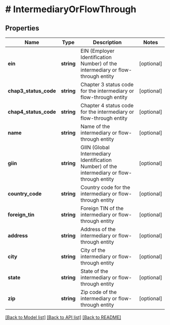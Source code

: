 # # IntermediaryOrFlowThrough

## Properties

Name | Type | Description | Notes
------------ | ------------- | ------------- | -------------
**ein** | **string** | EIN (Employer Identification Number) of the intermediary or flow-through entity | [optional]
**chap3_status_code** | **string** | Chapter 3 status code for the intermediary or flow-through entity | [optional]
**chap4_status_code** | **string** | Chapter 4 status code for the intermediary or flow-through entity | [optional]
**name** | **string** | Name of the intermediary or flow-through entity | [optional]
**giin** | **string** | GIIN (Global Intermediary Identification Number) of the intermediary or flow-through entity | [optional]
**country_code** | **string** | Country code for the intermediary or flow-through entity | [optional]
**foreign_tin** | **string** | Foreign TIN of the intermediary or flow-through entity | [optional]
**address** | **string** | Address of the intermediary or flow-through entity | [optional]
**city** | **string** | City of the intermediary or flow-through entity | [optional]
**state** | **string** | State of the intermediary or flow-through entity | [optional]
**zip** | **string** | Zip code of the intermediary or flow-through entity | [optional]

[[Back to Model list]](../../../README.md#models) [[Back to API list]](../../../README.md#endpoints) [[Back to README]](../../../README.md)
